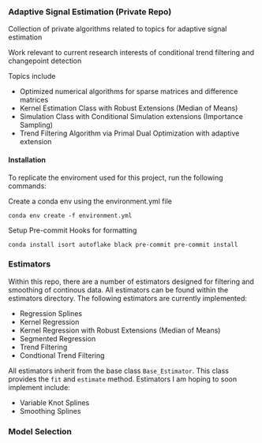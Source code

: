 ### Adaptive Signal Estimation (Private Repo)

Collection of private algorithms related to topics for adaptive signal estimation

Work relevant to current research interests of conditional trend filtering and changepoint detection

Topics include

- Optimized numerical algorithms for sparse matrices and difference matrices
- Kernel Estimation Class with Robust Extensions (Median of Means)
- Simulation Class with Conditional Simulation extensions (Importance Sampling)
- Trend Filtering Algorithm via Primal Dual Optimization with adaptive extension



#### Installation

To replicate the enviroment used for this project, run the following commands:

Create a conda env using the environment.yml file

```conda env create -f environment.yml```

Setup Pre-commit Hooks for formatting

```conda install isort autoflake black pre-commit pre-commit install```


### Estimators

Within this repo, there are a number of estimators designed for filtering and smoothing of continous data. All estimators can be found within the estimators directory. The following estimators are currently implemented:
- Regression Splines
- Kernel Regression
- Kernel Regression with Robust Extensions (Median of Means)
- Segmented Regression 
- Trend Filtering
- Condtional Trend Filtering

All estimators inherit from the base class ```Base_Estimator```. This class provides the `fit` and `estimate` method. Estimators I am hoping to soon implement include:

- Variable Knot Splines
- Smoothing Splines


### Model Selection
